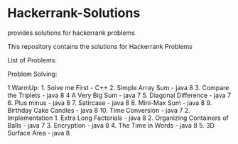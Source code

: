 # Hackerrank-Solutions
provides solutions for hackerrank problems

This repository contains the solutions for Hackerrank Problems

List of Problems:

Problem Solving:
   
   1.WarmUp:
      1. Solve me First - C++
      2. Simple Array Sum - java 8
      3. Compare the Triplets - java 8
      4  A Very Big Sum - java 7
      5. Diagonal Difference - java 7
      6. Plus minus - java 8
      7. Satircase - java 8
      8. Mini-Max Sum - java 8
      9. Birthday Cake Candles - java 8
      10. Time Conversion - java 7
  2. Implementation
      1. Extra Long Factorials - java 8
      2. Organizing Containers of Balls - java 7
      3. Encryption - java 8
      4. The Time in Words - java 8
      5. 3D Surface Area - java 8
